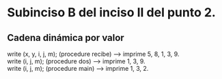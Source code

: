 # Subinciso B del inciso II del punto 2.

## Cadena dinámica por valor

write (x, y, i, j, m); (procedure recibe) --> imprime 5, 8, 1, 3, 9.  
write (i, j, m); (procedure dos) --> imprime 1, 3, 9.  
write (i, j, m); (procedure main) --> imprime 1, 3, 2.
